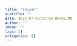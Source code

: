 ```yaml
---
title: "Shiuan"
subtitle: ""
date: 2022-07-05T17:08:06+02:00
author: ""
image: ""
tags: []
categories: []
---
```




